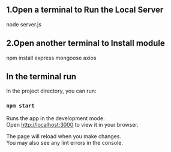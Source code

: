## 1.Open a terminal to Run the Local Server

node server.js

## 2.Open another terminal to Install module

npm install express mongoose axios

## In the terminal run

In the project directory, you can run:

### `npm start`

Runs the app in the development mode.\
Open [http://localhost:3000](http://localhost:3000) to view it in your browser.

The page will reload when you make changes.\
You may also see any lint errors in the console.

